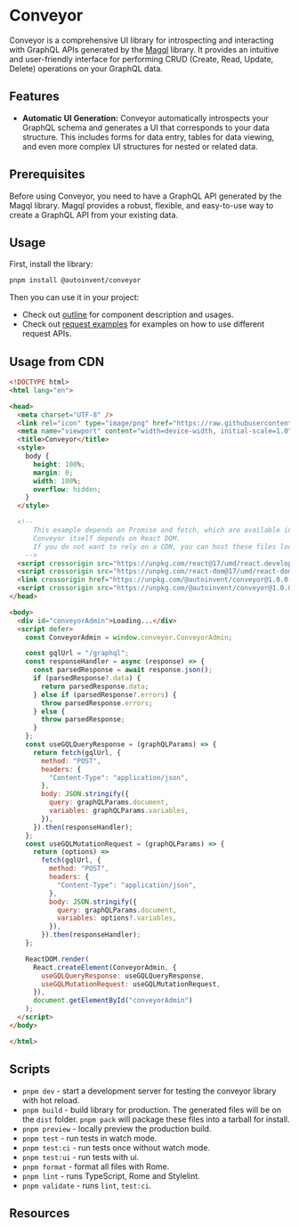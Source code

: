 # Conveyor

Conveyor is a comprehensive UI library for introspecting and interacting with GraphQL APIs generated by the [Magql](https://github.com/autoinvent/magql) library. It provides an intuitive and user-friendly interface for performing CRUD (Create, Read, Update, Delete) operations on your GraphQL data.

## Features

- **Automatic UI Generation:** Conveyor automatically introspects your GraphQL schema and generates a UI that corresponds to your data structure. This includes forms for data entry, tables for data viewing, and even more complex UI structures for nested or related data.

## Prerequisites

Before using Conveyor, you need to have a GraphQL API generated by the Magql library. Magql provides a robust, flexible, and easy-to-use way to create a GraphQL API from your existing data.

## Usage

First, install the library:

```bash
pnpm install @autoinvent/conveyor
```

Then you can use it in your project:

- Check out [outline](docs/outline.md) for component description and usages.
- Check out [request examples](docs/request-examples.md) for examples on how to use different request APIs.

## Usage from CDN

```html
<!DOCTYPE html>
<html lang="en">

<head>
  <meta charset="UTF-8" />
  <link rel="icon" type="image/png" href="https://raw.githubusercontent.com/autoinvent/conveyor/main/src/logo.svg" />
  <meta name="viewport" content="width=device-width, initial-scale=1.0" />
  <title>Conveyor</title>
  <style>
    body {
      height: 100%;
      margin: 0;
      width: 100%;
      overflow: hidden;
    }
  </style>

  <!--
      This example depends on Promise and fetch, which are available in modern browsers, but can be "polyfilled" for older browsers.
      Conveyor itself depends on React DOM.
      If you do not want to rely on a CDN, you can host these files locally or nclude them directly in your favored resource bundler.
    -->
  <script crossorigin src="https://unpkg.com/react@17/umd/react.development.js"></script>
  <script crossorigin src="https://unpkg.com/react-dom@17/umd/react-dom.development.js"></script>
  <link crossorigin href="https://unpkg.com/@autoinvent/conveyor@1.0.0-beta.4/dist/styles/index.css" rel="stylesheet" />
  <script crossorigin src="https://unpkg.com/@autoinvent/conveyor@1.0.0-beta.4/dist/conveyor.umd.js"></script>
</head>

<body>
  <div id="conveyorAdmin">Loading...</div>
  <script defer>
    const ConveyorAdmin = window.conveyor.ConveyorAdmin;

    const gqlUrl = "/graphql";
    const responseHandler = async (response) => {
      const parsedResponse = await response.json();
      if (parsedResponse?.data) {
        return parsedResponse.data;
      } else if (parsedResponse?.errors) {
        throw parsedResponse.errors;
      } else {
        throw parsedResponse;
      }
    };
    const useGQLQueryResponse = (graphQLParams) => {
      return fetch(gqlUrl, {
        method: "POST",
        headers: {
          "Content-Type": "application/json",
        },
        body: JSON.stringify({
          query: graphQLParams.document,
          variables: graphQLParams.variables,
        }),
      }).then(responseHandler);
    };
    const useGQLMutationRequest = (graphQLParams) => {
      return (options) =>
        fetch(gqlUrl, {
          method: "POST",
          headers: {
            "Content-Type": "application/json",
          },
          body: JSON.stringify({
            query: graphQLParams.document,
            variables: options?.variables,
          }),
        }).then(responseHandler);
    };

    ReactDOM.render(
      React.createElement(ConveyorAdmin, {
        useGQLQueryResponse: useGQLQueryResponse,
        useGQLMutationRequest: useGQLMutationRequest,
      }),
      document.getElementById("conveyorAdmin")
    );
  </script>
</body>

</html>
```

## Scripts

- `pnpm dev` - start a development server for testing the conveyor library with hot reload.
- `pnpm build` - build library for production. The generated files will be on the `dist` folder. `pnpm pack` will package these files into a tarball for install.
- `pnpm preview` - locally preview the production build.
- `pnpm test` - run tests in watch mode.
- `pnpm test:ci` - run tests once without watch mode.
- `pnpm test:ui` - run tests with ui.
- `pnpm format` - format all files with Rome.
- `pnpm lint` - runs TypeScript, Rome and Stylelint.
- `pnpm validate` - runs `lint`, `test:ci`.

## Resources
